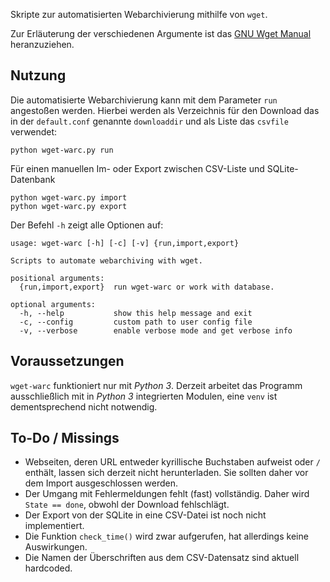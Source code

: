 Skripte zur automatisierten Webarchivierung mithilfe von `wget`.

Zur Erläuterung der verschiedenen Argumente ist das [GNU Wget Manual](https://www.gnu.org/software/wget/manual/wget.html) heranzuziehen.

## Nutzung

Die automatisierte Webarchivierung kann mit dem Parameter `run` angestoßen werden. Hierbei werden als Verzeichnis für den Download das in der `default.conf` genannte `downloaddir` und als Liste das `csvfile` verwendet:

```
python wget-warc.py run
```

Für einen manuellen Im- oder Export zwischen CSV-Liste und SQLite-Datenbank 

```
python wget-warc.py import
python wget-warc.py export
```

Der Befehl `-h` zeigt alle Optionen auf:

```
usage: wget-warc [-h] [-c] [-v] {run,import,export}

Scripts to automate webarchiving with wget.

positional arguments:
  {run,import,export}  run wget-warc or work with database.

optional arguments:
  -h, --help           show this help message and exit
  -c, --config         custom path to user config file
  -v, --verbose        enable verbose mode and get verbose info
```

## Voraussetzungen 

`wget-warc` funktioniert nur mit _Python 3_. Derzeit arbeitet das Programm ausschließlich mit in _Python 3_ integrierten Modulen, eine `venv` ist dementsprechend nicht notwendig.

## To-Do / Missings

* Webseiten, deren URL entweder kyrillische Buchstaben aufweist oder `/` enthält, lassen sich derzeit nicht herunterladen. Sie sollten daher vor dem Import ausgeschlossen werden.
* Der Umgang mit Fehlermeldungen fehlt (fast) vollständig. Daher wird `State == done`, obwohl der Download fehlschlägt.
* Der Export von der SQLite in eine CSV-Datei ist noch nicht implementiert.
* Die Funktion `check_time()` wird zwar aufgerufen, hat allerdings keine Auswirkungen.
* Die Namen der Überschriften aus dem CSV-Datensatz sind aktuell hardcoded.

